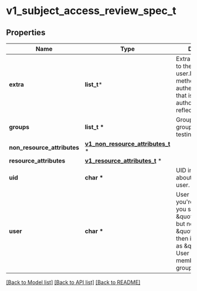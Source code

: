 # v1_subject_access_review_spec_t

## Properties
Name | Type | Description | Notes
------------ | ------------- | ------------- | -------------
**extra** | **list_t*** | Extra corresponds to the user.Info.GetExtra() method from the authenticator.  Since that is input to the authorizer it needs a reflection here. | [optional] 
**groups** | **list_t \*** | Groups is the groups you&#39;re testing for. | [optional] 
**non_resource_attributes** | [**v1_non_resource_attributes_t**](v1_non_resource_attributes.md) \* |  | [optional] 
**resource_attributes** | [**v1_resource_attributes_t**](v1_resource_attributes.md) \* |  | [optional] 
**uid** | **char \*** | UID information about the requesting user. | [optional] 
**user** | **char \*** | User is the user you&#39;re testing for. If you specify \&quot;User\&quot; but not \&quot;Groups\&quot;, then is it interpreted as \&quot;What if User were not a member of any groups | [optional] 

[[Back to Model list]](../README.md#documentation-for-models) [[Back to API list]](../README.md#documentation-for-api-endpoints) [[Back to README]](../README.md)



